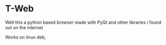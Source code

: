 # T-Web

Well this a python based browser made with PyQt and other libraries i found out on the internet

Works on linux deb, 
